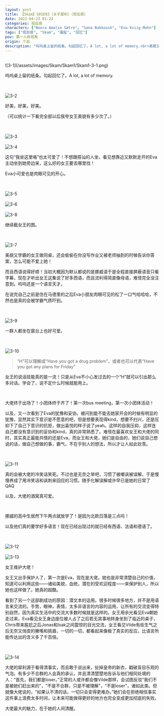 ```yaml
---
layout: post
title: 【Skam】S01E03（关于犀利）（观后感）
date: 2022-04-23 01:24
categories: 观后感
characters: ["Noora Amalie Sætre", "Sana Bakkoush", "Eva Kviig Mohn"]
tags: ["观后感", "Skam", "羞耻", "回忆"]
pov: 第一人称视角
origin: 个站
description: "呜呜桌上留的纸条。勾起回忆了。A lot, a lot of memory.<br>美貌又学霸的女王做同桌，还会偷偷在你没写作业又被老师抽到的时候告诉你答案，怎么可能不爱上她！<br>而且西语说得好顺！当初大概因为默认都说的是挪威语于是全程直接屏蔽语音只看字幕，现在才听出女王这集说了好多西语，而且流利得简直像母语，难怪完全没注意到。呜呜还是一个语言天才。"
---
```


<br>
![3-1](/assets/images/Skam/Skam1/Skam1-3-1.png)
<br>

呜呜桌上留的纸条。勾起回忆了。A lot, a lot of memory.

<br><br>
![3-2](/assets/images/Skam/Skam1/Skam1-3-2.png)
<br>

好美，好美，好美。

（可以统计一下看完全部以后我夸女王美貌有多少次了。）

<br><br>
![3-3](/assets/images/Skam/Skam1/Skam1-3-3.png)
<br><br>
![3-4](/assets/images/Skam/Skam1/Skam1-3-4.png)
<br>

这句“我坐这里咯”也太可爱了！不想跟搭讪的人坐，看见想靠近又默默走开的Eva主动坐到她旁边来，这么好的女王要去哪里找！

Eva小可爱也是肉眼可见的开心。

<br><br>
![3-5](/assets/images/Skam/Skam1/Skam1-3-5.png)
<br><br>
![3-6](/assets/images/Skam/Skam1/Skam1-3-6.png)
<br><br>
![3-8](/assets/images/Skam/Skam1/Skam1-3-8.png)
<br>

继续截女王的图。

<br><br>
![3-7](/assets/images/Skam/Skam1/Skam1-3-7.png)
<br>

美貌又学霸的女王做同桌，还会偷偷在你没写作业又被老师抽到的时候告诉你答案，怎么可能不爱上她！

而且西语说得好顺！当初大概因为默认都说的是挪威语于是全程直接屏蔽语音只看字幕，现在才听出女王这集说了好多西语，而且流利得简直像母语，难怪完全没注意到。呜呜还是一个语言天才。

在说完自己之前是住在马德里的之后Eva小朋友肉眼可见的松了一口气哈哈哈，不然也是真的会被学霸气质吓到。

<br><br>
![3-9](/assets/images/Skam/Skam1/Skam1-3-9.png)
<br>

一群人都坐在窗台上也好可爱。

<br><br>
![3-10](/assets/images/Skam/Skam1/Skam1-3-10.png)
<br>

> “H”可以理解成“Have you got a drug problem”，或者也可以代表“Have you got any plans for Friday”

女王的说话技能真的是一流！只是从Eva不小心发过去的一个“H”就可以引出那么多对话。学会了，说不定什么时候就能用上。

<br>

大佬终于出场了！小团体终于齐了！第一次bus meeting，第一次小团体活动！

以及，又一次看到了Eva的犹豫和妥协。被问到能不能去她家开会的时候有明显的犹豫，显然其实下意识是不愿意的吧，但是想要表现得kind，想要不扫兴，还是压抑下了自己下意识的抗拒，做出喜悦的样子说了yeah。这样的自我压抑，这样连自己都没有意识到的妥协和kind，真的非常熟悉了。难怪在最喜欢女王和大佬的同时，其实真正最能共情的还是Eva，而女王和大佬，她们是自由的，她们说自己想说的话，做自己想做的事，霸气，不在乎别人的想法，所以才让人如此钦羡。

<br><br>
![3-11](/assets/images/Skam/Skam1/Skam1-3-11.png)
<br>

真的会被大佬的冷笑话笑死。不过也是无奈之举吧，习惯了被嘲讽被误解，于是慢慢养成了用冷笑话和讽刺来回应的习惯。随手化解误解或许早已是她的日常了QAQ

以及，大佬的酒窝真可爱。

<br>

挪威的高中生居然下午两点就放学了！是因为北欧日落是三点吗！

以及他们真的要学好多语言！现在已经出现过的就已经有西语、法语和德语了。

<br><br>
![3-12](/assets/images/Skam/Skam1/Skam1-3-12.png)
<br><br>
![3-13](/assets/images/Skam/Skam1/Skam1-3-13.png)
<br>

女王维护大佬！

女王又出手保护人了，第一次是Eva，现在是大佬。她也是非常清楚自己的价值，知道可以利用这些——诸如美貌，血统，潜在的受欢迎程度——来保护别人，所以她也这样做了。她真的超酷。

看到了另一个这部剧成功的原因：潜文本的运用。很多时候很多地方，并不是用语言来交流的。手势，眼神，表情，太多非语言的内容的运用，让所有的交流变得特别自然，因为真实生活中的交流大多数时候就是这样的。女王用余光看见Eva朝她走过来，Eva看见女王身边座位被人占了之后若无其事地转身坐到了临近的桌子，Chris带来尴尬之后Jonas和Isak之间震惊的目光交流，女王看见Vilde有些生气之后无奈又俏皮的撇嘴和挑眉，一切的一切，都看起来像极了真实的反应，比语言所能传达出的含义多了千百倍。

<br><br>
![3-14](/assets/images/Skam/Skam1/Skam1-3-14.png)
<br>

大佬的犀利源于看得清事实，而且敢于说出来，扯掉皇帝的新衣，戳破盲目乐观的气泡。有多少不合群的人会真的承认，并且清清楚楚地告诉与他们相同处境的人：“首先，我们都是loser。”正常的人或许都会像Vilde那样，会试图反驳“我们不是被她们赶出来的”，“不是不合群，只是不被理解”，“不是loser”，诸如此类。但就像大佬说的，“如果认不清的话，一切只会变得更难办。”她们会在拒绝相信事实这件事上浪费太多时间，让本来可能做得更好的地方也完全变成更加彻底的失败。

大佬最大的魅力，在于她的人间清醒。
